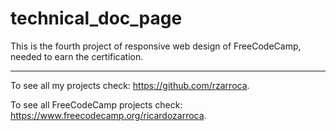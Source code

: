 # technical_doc_page

This is the fourth project of responsive web design of FreeCodeCamp, needed to earn the certification.

---

To see all my projects check: https://github.com/rzarroca.

To see all FreeCodeCamp projects check: https://www.freecodecamp.org/ricardozarroca.
